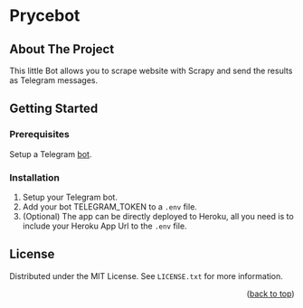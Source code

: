 <!-- ABOUT THE PROJECT -->
# Prycebot
## About The Project

This little Bot allows you to scrape website with Scrapy and send the results as Telegram messages.

<!-- GETTING STARTED -->
## Getting Started

### Prerequisites

Setup a Telegram [bot](https://core.telegram.org/bots).

### Installation
1. Setup your Telegram bot.
2. Add your bot TELEGRAM_TOKEN to a `.env` file.
3. (Optional) The app can be directly deployed to Heroku, all you need is to include your Heroku App Url to the `.env` file.

## License

Distributed under the MIT License. See `LICENSE.txt` for more information.

<p align="right">(<a href="#top">back to top</a>)</p>
